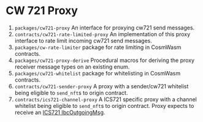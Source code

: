 # CW 721 Proxy

1. `packages/cw721-proxy` An interface for proxying cw721 send messages.
2. `contracts/cw721-rate-limited-proxy` An implementation of this
   proxy interface to rate limit incoming cw721 send messages.
3. `packages/cw-rate-limiter` package for rate limiting in CosmWasm
   contracts.
4. `packages/cw721-proxy-derive` Procedural macros for deriving the
   proxy receiver message types on an existing enum.
5. `packages/cw721-whitelist` package for whitelisting in CosmWasm
   contracts.
6. `contracts/cw721-sender-proxy` A proxy with a sender/cw721 whitelist
   being eligible to `send_nft`s to origin contract.
7. `contracts/ics721-channel-proxy` A ICS721 specific proxy with a channel whitelist
   being eligible to `send_nft`s to origin contract. Proxy expects to receive an
   [ICS721 IbcOutgoingMsg](https://github.com/public-awesome/ics721/blob/main/contracts/cw-ics721-bridge/src/msg.rs#L84-L95).
